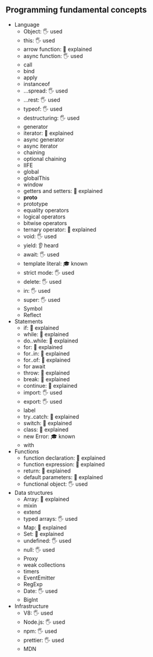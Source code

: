 ## Programming fundamental concepts

- Language
  - Object: 🖐️ used
  - this: 🖐️ used
  - arrow function: 🙋 explained
  - async function: 🖐️ used
  - call
  - bind
  - apply
  - instanceof
  - ...spread: 🖐️ used
  - ...rest: 🖐️ used
  - typeof: 🖐️ used
  - destructuring: 🖐️ used
  - generator
  - iterator: 🙋 explained
  - async generator
  - async iterator
  - chaining
  - optional chaining
  - IIFE
  - global
  - globalThis
  - window
  - getters and setters: 🙋 explained
  - __proto__
  - prototype
  - equality operators
  - logical operators
  - bitwise operators
  - ternary operator: 🙋 explained
  - void: 🖐️ used
  - yield: 👂 heard
  - await: 🖐️ used
  - template literal: 🎓 known
  - strict mode: 🖐️ used
  - delete: 🖐️ used
  - in: 🖐️ used
  - super: 🖐️ used
  - Symbol
  - Reflect
- Statements
  - if: 🙋 explained
  - while: 🙋 explained
  - do..while: 🙋 explained
  - for: 🙋 explained
  - for..in: 🙋 explained
  - for..of: 🙋 explained
  - for await
  - throw: 🙋 explained
  - break: 🙋 explained
  - continue: 🙋 explained
  - import: 🖐️ used
  - export: 🖐️ used
  - label
  - try..catch: 🙋 explained
  - switch: 🙋 explained
  - class: 🙋 explained
  - new Error: 🎓 known
  - with
- Functions
  - function declaration: 🙋 explained
  - function expression: 🙋 explained
  - return: 🙋 explained
  - default parameters: 🙋 explained
  - functional object: 🖐️ used
- Data structures
  - Array: 🙋 explained
  - mixin
  - extend
  - typed arrays: 🖐️ used
  - Map: 🙋 explained
  - Set: 🙋 explained
  - undefined: 🖐️ used
  - null: 🖐️ used
  - Proxy
  - weak collections
  - timers
  - EventEmitter
  - RegExp
  - Date: 🖐️ used
  - BigInt
- Infrastructure
  - V8: 🖐️ used
  - Node.js: 🖐️ used
  - npm: 🖐️ used
  - prettier: 🖐️ used
  - MDN
